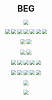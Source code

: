 <h1 align="center">BEG</h1>
<p align="center">
<a href="https://discord.com/users/270612935544406027/" target"blank_"><img src="https://media.discordapp.net/attachments/488393479097942021/843207344133374032/beg.gif?size=32"></a>

<p align="center">
<a href="https://discord.com/users/270612935544406027/" target"blank_"><img src="https://img.shields.io/badge/Discord-7289DA?style=for-the-badge&logo=discord&logoColor=white"></a>
<a href="https://twitch.tv/BegMDY" target"blank_"><img src="https://img.shields.io/badge/Twitch-9146FF?style=for-the-badge&logo=twitch&logoColor=white"></a>
<a href="https://youtube.com/channel/UCUCmhyW7kFPf80QHaoX-wVQ" target"blank_"><img src="https://img.shields.io/badge/YouTube-FF0000?style=for-the-badge&logo=youtube&logoColor=white"></a>
<a href="https://reddit.com/r/BegMDY/" target"blank_"><img src="https://img.shields.io/badge/Reddit-FF4500?style=for-the-badge&logo=reddit&logoColor=white"></a>
<a href="https://twitter.com/BegMDY/" target"blank_"><img src="https://img.shields.io/badge/Twitter-1DA1F2?style=for-the-badge&logo=twitter&logoColor=white"></a>
<a href="https://instagram.com/BegMDY/" target"blank_"><img src="https://img.shields.io/badge/Instagram-E4405F?style=for-the-badge&logo=instagram&logoColor=white"></a>
<a href="https://facebook.com/BegMDY/" target"blank_"><img src="https://img.shields.io/badge/Facebook-1877F2?style=for-the-badge&logo=facebook&logoColor=white"></a>
<p align="center">
<a href="https://github.com/BegMDY/" target"blank_"><img src="https://img.shields.io/badge/GitHub-100000?style=for-the-badge&logo=github&logoColor=white"></a>
<a href="https://stackoverflow.com/users/15936681/BegMDY/" target"blank_"><img src="https://img.shields.io/badge/Stack_Overflow-FE7A16?style=for-the-badge&logo=stack-overflow&logoColor=white"></a>
<p align="center">
<a href="https://github.com/BegMDY/" target"blank_"><img src="https://badges.aleen42.com/src/visual_studio_code.svg"></a>
<a href="https://github.com/BegMDY/" target"blank_"><img src="https://badges.aleen42.com/src/visual_studio.svg"></a>
<p align="center">
<a href="https://linkedin.com/in/BegMDY" target"blank_"><img src="https://img.shields.io/badge/LinkedIn-0077B5?style=for-the-badge&logo=linkedin&logoColor=white"></a>
<a href="https://steamcommunity.com/id/BegMDY/" target"blank_"><img src="https://img.shields.io/badge/Steam-000000?style=for-the-badge&logo=steam&logoColor=white"></a>
<a href="https://tiktok.com/@BegMDY" target"blank_"><img src="https://img.shields.io/badge/TikTok-000000?style=for-the-badge&logo=tiktok&logoColor=white"></a>
<a href="https://open.spotify.com/user/z49wynnrdx8at6thef3ecp9cm" target"blank_"><img src="https://img.shields.io/badge/Spotify-1ED760?&style=for-the-badge&logo=spotify&logoColor=white"></a>
<a href="https://soundcloud.com/BegMDY" target"blank_"><img src="https://img.shields.io/badge/SoundCloud-FF3300?style=for-the-badge&logo=soundcloud&logoColor=white"></a>
<p align="center">
<a href="https://www.behance.net/BegMDY/" target"blank_"><img src="https://aleen42.github.io/badges/src/behance.svg"></a>
<a href="https://www.behance.net/BegMDY/" target"blank_"><img src="https://aleen42.github.io/badges/src/photoshop.svg"></a>
<a href="https://www.behance.net/BegMDY/" target"blank_"><img src="https://aleen42.github.io/badges/src/illustrator.svg"></a>
<a href="https://www.behance.net/BegMDY/" target"blank_"><img src="https://aleen42.github.io/badges/src/after_effects.svg"></a>
<a href="https://www.behance.net/BegMDY/" target"blank_"><img src="https://aleen42.github.io/badges/src/premiere.svg"></a>
<p align="center">
<a href="https://youtube.com/watch?v=ee925OTFBCA" target"blank_"><img src="https://img.shields.io/badge/Windows_95-008080?style=for-the-badge&logo=windows-95&logoColor=white"></a>
<p align="center">
<a href="https://cdn.frankerfacez.com/emoticon/263379/4" target"blank_"><img src="http://ForTheBadge.com/images/badges/built-with-love.svg"></a>
